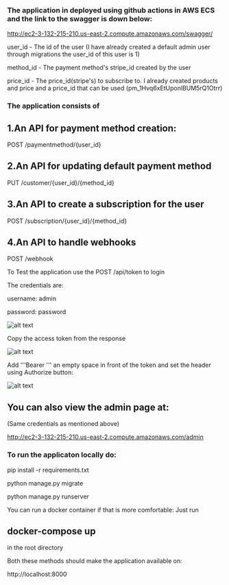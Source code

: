 ### The application in deployed using github actions in AWS ECS and the link to the swagger is down below:
http://ec2-3-132-215-210.us-east-2.compute.amazonaws.com/swagger/

user_id - The id of the user (I have already created a default admin user through migrations the user_id of this user is 1)

method_id - The payment method's stripe_id created by the user

price_id - The price_id(stripe's) to subscribe to. I already created products and price and a price_id that can be used (pm_1Hvq6xEtUponlBUM5rQ1Otrr)



### The application consists of 
## 1.An API for payment method creation:
POST /paymentmethod/{user_id}

## 2.An API for updating default payment method
PUT /customer/{user_id}/{method_id}

## 3.An API to create a subscription for the user
POST /subscription/{user_id}/{method_id}

## 4.An API to handle webhooks
POST /webhook

To Test the application use the POST /api/token to login

The credentials are:

username: admin

password: password

![alt text](https://i.ibb.co/fdsDbv0/example-login.png)

Copy the access token from the response

![alt text](https://i.ibb.co/k1hC6Jz/example-token.png)

Add '''Bearer ''' an empty space in front of the token and set the header using Authorize button:

![alt text](https://i.ibb.co/J75SBqC/token-setting.png)

## You can also view the admin page at:
(Same credentials as mentioned above)

http://ec2-3-132-215-210.us-east-2.compute.amazonaws.com/admin

### To run the applicaton locally do:
pip install -r requirements.txt

python manage.py migrate

python manage.py runserver

You can run a docker container if that is more comfortable:
Just run 
## docker-compose up 
in the root directory

Both these methods should make the application available on:

http://localhost:8000
